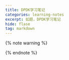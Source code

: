 ```yaml
---
title: DPDK学习笔记
categories: learning-notes
excerpt: 如题，DPDK学习笔记
hide: flase
tag: markdown
---
```

{% note warning %}


{% endnote %} 